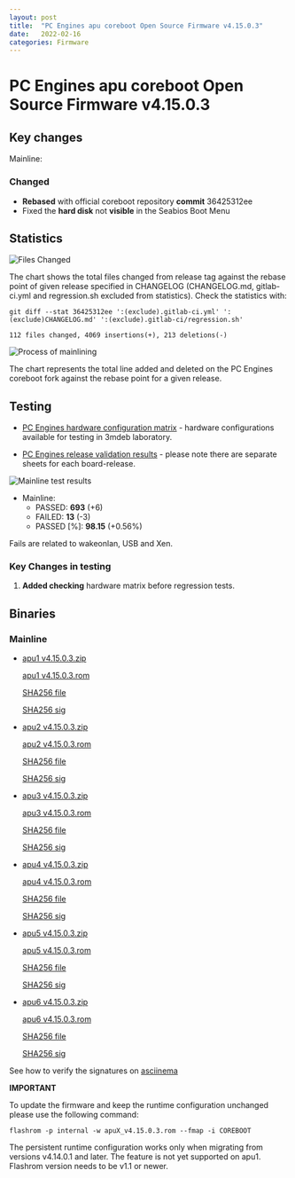 ```yaml
---
layout: post
title:  "PC Engines apu coreboot Open Source Firmware v4.15.0.3"
date:   2022-02-16
categories: Firmware
---
```


# PC Engines apu coreboot Open Source Firmware v4.15.0.3

## Key changes

Mainline:

### Changed
- **Rebased** with official coreboot repository **commit** 36425312ee
- Fixed the **hard disk** not **visible** in the Seabios Boot Menu

## Statistics

![Files Changed](https://cloud.3mdeb.com/index.php/s/Jdqko3waRfydFbC/preview)

The chart shows the total files changed from release tag against the rebase
point of given release specified in CHANGELOG (CHANGELOG.md, gitlab-ci.yml
and regression.sh excluded from statistics). Check the statistics with:

```
git diff --stat 36425312ee ':(exclude).gitlab-ci.yml' ':(exclude)CHANGELOG.md' ':(exclude).gitlab-ci/regression.sh'
```

`112 files changed, 4069 insertions(+), 213 deletions(-)`

![Process of mainlining](https://cloud.3mdeb.com/index.php/s/mDP5AaXCP5aBFRc/preview)

The chart represents the total line added and deleted on the PC Engines
coreboot fork against the rebase point for a given release.

## Testing

* [PC Engines hardware configuration matrix](https://cloud.3mdeb.com/index.php/s/4n9rT4yMsKezHsR/preview) -
  hardware configurations available for testing in 3mdeb laboratory.

* [PC Engines release validation results](https://docs.google.com/spreadsheets/d/1_uRhVo9eYeZONnelymonYp444zYHT_Q_qmJEJ8_XqJc/edit#gid=0) -
  please note there are separate sheets for each board-release.

![Mainline test results](https://cloud.3mdeb.com/index.php/s/yR4Bc3cNjiKQjFE/preview)

* Mainline:
  * PASSED: **693** (+6)
  * FAILED: **13** (-3)
  * PASSED [%]: **98.15** (+0.56%)

Fails are related to wakeonlan, USB and Xen.

### Key Changes in testing

1. **Added checking** hardware matrix before regression tests.

## Binaries

### Mainline

* [apu1 v4.15.0.3.zip](https://3mdeb.com/open-source-firmware/pcengines/apu1/apu1_v4.15.0.3.zip)

  [apu1 v4.15.0.3.rom](https://3mdeb.com/open-source-firmware/pcengines/apu1/apu1_v4.15.0.3.rom)

  [SHA256 file](https://3mdeb.com/open-source-firmware/pcengines/apu1/apu1_v4.15.0.3.SHA256)

  [SHA256 sig](https://3mdeb.com/open-source-firmware/pcengines/apu1/apu1_v4.15.0.3.SHA256.sig)

* [apu2 v4.15.0.3.zip](https://3mdeb.com/open-source-firmware/pcengines/apu2/apu2_v4.15.0.3.zip)

  [apu2 v4.15.0.3.rom](https://3mdeb.com/open-source-firmware/pcengines/apu2/apu2_v4.15.0.3.rom)

  [SHA256 file](https://3mdeb.com/open-source-firmware/pcengines/apu2/apu2_v4.15.0.3.SHA256)

  [SHA256 sig](https://3mdeb.com/open-source-firmware/pcengines/apu2/apu2_v4.15.0.3.SHA256.sig)

* [apu3 v4.15.0.3.zip](https://3mdeb.com/open-source-firmware/pcengines/apu3/apu3_v4.15.0.3.zip)

  [apu3 v4.15.0.3.rom](https://3mdeb.com/open-source-firmware/pcengines/apu3/apu3_v4.15.0.3.rom)

  [SHA256 file](https://3mdeb.com/open-source-firmware/pcengines/apu3/apu3_v4.15.0.3.SHA256)

  [SHA256 sig](https://3mdeb.com/open-source-firmware/pcengines/apu3/apu3_v4.15.0.3.SHA256.sig)

* [apu4 v4.15.0.3.zip](https://3mdeb.com/open-source-firmware/pcengines/apu4/apu4_v4.15.0.3.zip)

  [apu4 v4.15.0.3.rom](https://3mdeb.com/open-source-firmware/pcengines/apu4/apu4_v4.15.0.3.rom)

  [SHA256 file](https://3mdeb.com/open-source-firmware/pcengines/apu4/apu4_v4.15.0.3.SHA256)

  [SHA256 sig](https://3mdeb.com/open-source-firmware/pcengines/apu4/apu4_v4.15.0.3.SHA256.sig)

* [apu5 v4.15.0.3.zip](https://3mdeb.com/open-source-firmware/pcengines/apu5/apu5_v4.15.0.3.zip)

  [apu5 v4.15.0.3.rom](https://3mdeb.com/open-source-firmware/pcengines/apu5/apu5_v4.15.0.3.rom)

  [SHA256 file](https://3mdeb.com/open-source-firmware/pcengines/apu5/apu5_v4.15.0.3.SHA256)

  [SHA256 sig](https://3mdeb.com/open-source-firmware/pcengines/apu5/apu5_v4.15.0.3.SHA256.sig)

* [apu6 v4.15.0.3.zip](https://3mdeb.com/open-source-firmware/pcengines/apu6/apu6_v4.15.0.3.zip)

  [apu6 v4.15.0.3.rom](https://3mdeb.com/open-source-firmware/pcengines/apu6/apu6_v4.15.0.3.rom)

  [SHA256 file](https://3mdeb.com/open-source-firmware/pcengines/apu6/apu6_v4.15.0.3.SHA256)

  [SHA256 sig](https://3mdeb.com/open-source-firmware/pcengines/apu6/apu6_v4.15.0.3.SHA256.sig)

See how to verify the signatures on [asciinema](https://asciinema.org/a/452881)

**IMPORTANT**

To update the firmware and keep the runtime configuration unchanged please
use the following command:

```
flashrom -p internal -w apuX_v4.15.0.3.rom --fmap -i COREBOOT
```

The persistent runtime configuration works only when migrating from versions
v4.14.0.1 and later. The feature is not yet supported on apu1. Flashrom version
needs to be v1.1 or newer.

